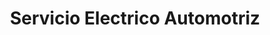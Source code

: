 ---
title: "Servicio Electrico Automotriz"
url: /quito/servicio-electrico-automotriz/
shop: reparación de automóviles
---